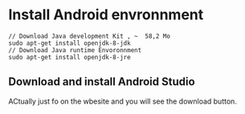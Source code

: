 # Install Android envronnment 
```
// Download Java development Kit , ~  58,2 Mo
sudo apt-get install openjdk-8-jdk
// Download Java runtime Envoronnment 
sudo apt-get install openjdk-8-jre

```
## Download and install Android Studio
ACtually just fo on the wbesite and you will see the download button.
